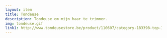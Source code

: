 ```yaml
--- 
layout: item
title: Tondeuse
description: Tondeuse om mijn haar te trimmer.
img: tondeuse.gif
link1: http://www.tondeusestore.be/product/110607/category-183398-top-10-baardtrimmers/remington-hc5750-maverick.html
---
```

